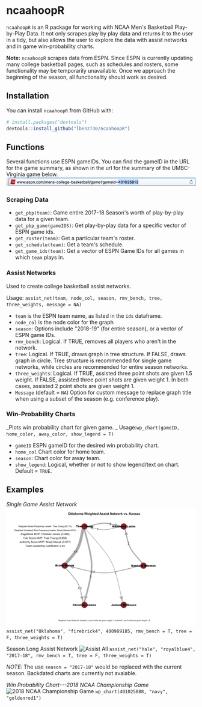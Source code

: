 # ncaahoopR
`ncaahoopR` is an R package for working with NCAA Men's Basketball Play-by-Play Data. It not only scrapes play by play data 
and returns it to the user in a tidy, but also allows the user to explore the data with assist networks and in game win-probability charts.

__Note:__ `ncaahoopR` scrapes data from ESPN. Since ESPN is currently updating many college basketball pages, such as schedules and rosters,
some functionality may be temporarily unavailable. Once we approach the beginning of the season, all functionality should work as desired.


## Installation
You can install `ncaahoopR` from GitHub with:

``` r
# install.packages("devtools")
devtools::install_github("lbenz730/ncaahoopR")
```

## Functions
Several functions use ESPN gameIDs. You can find the gameID in the URL for the game summary, 
as shown in the url for the summary of the UMBC-Virginia game below.
![gameid](figures/espn.png)

### Scraping Data
* ```get_pbp(team)```: Game entire 2017-18 Season's worth of play-by-play data for a given team.
* ```get_pbp_game(gameIDS)```:  Get play-by-play data for a specific vector of ESPN game ids. 
* ```get_roster(team)```: Get a particular team's roster. 
* ```get_schedule(team)```: Get a team's schedule.
* ```get_game_ids(team)```: Get a vector of ESPN Game IDs for all games in which ```team``` plays in.

### Assist Networks
Used to create college basketball assist networks. 

Usage: ```assist_net(team, node_col, season, rmv_bench, tree, three_weights, message = NA)```

* ```team``` is the ESPN team name, as listed in the `ids` dataframe.
* ```node_col``` is the node color for the graph
* ```season```: Options include "2018-19" (for entire season), or a vector of ESPN game IDs. 
* ```rmv_bench```: Logical. If TRUE, removes all players who aren't in the network. 
* ```tree```: Logical. If TRUE, draws graph in tree structure. If FALSE, draws graph in circle. Tree structure is recommended for single game networks, while circles are recommended for entire season networks.
* ```three_weights```: Logical. If TRUE, assisted three point shots are given 1.5 weight. If FALSE, assisted three point shots are given weight 1. In both cases, assisted 2 point shots are given weight 1. 
* ```Message``` (default = ```NA```) Option for custom message to replace graph title when using a subset of the season (e.g. conference play).

### Win-Probability Charts
_Plots win probability chart for given game. _
Usage:```wp_chart(gameID, home_color, away_color, show_legend = T)```
* ```gameID``` ESPN gameID for the desired win probability chart.
* ```home_col``` Chart color for home team.
* ```season```: Chart color for away team.
* ```show_legend```: Logical, whether or not to show legend/text on chart. Default = `TRUE`.

## Examples
_Single Game Assist Network_
![Assist Single](figures/oklahoma.png)
```assist_net("Oklahoma", "firebrick4", 400989185, rmv_bench = T, tree = F, three_weights = T)```

Season Long Assist Network
![Assist All](figures/yale.png)
```assist_net("Yale", "royalblue4", "2017-18", rmv_bench = T, tree = F, three_weights = T)```

_NOTE:_ The use ```season = "2017-18"``` would be replaced with the current season. Backdated charts are currently not avaiable.

_Win Probability Chart---2018 NCAA Championship Game_
![2018 NCAA Championship Game](figures/wp_chart.png)
```wp_chart(401025888, "navy", "goldenrod1")```
